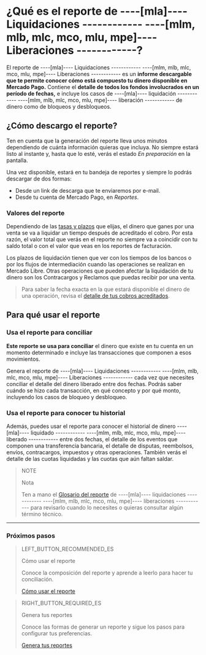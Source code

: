 # ¿Qué es el reporte de ----[mla]---- Liquidaciones ------------ ----[mlm, mlb, mlc, mco, mlu, mpe]---- Liberaciones ------------?


El reporte de ----[mla]---- Liquidaciones ------------ ----[mlm, mlb, mlc, mco, mlu, mpe]---- Liberaciones ------------ es un **informe descargable que te permite conocer cómo está compuesto tu dinero disponible en Mercado Pago.** Contiene el **detalle de todos los fondos involucrados en un período de fechas,** e incluye los casos de ----[mla]---- liquidación ------------ ----[mlm, mlb, mlc, mco, mlu, mpe]---- liberación ------------ de dinero como de bloqueos y desbloqueos.

## ¿Cómo descargo el reporte?

Ten en cuenta que la generación del reporte lleva unos minutos dependiendo de cuánta información quieras que incluya. No siempre estará listo al instante y, hasta que lo esté, verás el estado *En preparación* en la pantalla.

Una vez disponible, estará en tu bandeja de reportes y siempre lo podrás descargar de dos formas:

* Desde un link de descarga que te enviaremos por e-mail.
* Desde tu cuenta de Mercado Pago, en *Reportes*. 

### Valores del reporte

Dependiendo de las [tasas y plazos](https://www.mercadopago[FAKER][URL][DOMAIN]/settings/release-options) que elijas, el dinero que ganes por una venta se va a liquidar un tiempo después de acreditado el cobro. Por esta razón, el valor total que verás en el reporte no siempre va a coincidir con tu saldo total o con el valor que veas en los reportes de facturación.

Los plazos de liquidación tienen que ver con los tiempos de los bancos o por los flujos de intermediación cuando las operaciones se realizan en Mercado Libre. Otras operaciones que pueden afectar la liquidación de tu dinero son los Contracargos y Reclamos que puedas recibir por una venta.


> Para saber la fecha exacta en la que estará disponible el dinero de una operación, revisa el [detalle de tus cobros acreditados](https://www.mercadopago[FAKER][URL][DOMAIN]/activities/balance).


## Para qué usar el reporte

### Usa el reporte para conciliar

**Este reporte se usa para conciliar** el dinero que existe en tu cuenta en un momento determinado e incluye las transacciones que componen a esos movimientos. 

Genera el reporte de ----[mla]---- Liquidaciones ------------ ----[mlm, mlb, mlc, mco, mlu, mpe]---- Liberaciones ------------ cada vez que necesites conciliar el detalle del dinero liberado entre dos fechas. Podrás saber cuándo se hizo cada transacción, en qué concepto y por qué monto, incluyendo los casos de bloqueo y desbloqueo. 


### Usa el reporte para conocer tu historial

Además, puedes usar el reporte para conocer el historial de dinero ----[mla]---- liquidado ------------ ----[mlm, mlb, mlc, mco, mlu, mpe]---- liberado ------------ entre dos fechas, el detalle de los eventos que componen una transferencia bancaria, el detalle de disputas, reembolsos, envíos, contracargos, impuestos y otras operaciones. También verás el detalle de las cuotas liquidadas y las cuotas que aún faltan saldar.

> NOTE
>
> Nota
>
> Ten a mano el [Glosario del reporte](https://www.mercadopago[FAKER][URL][DOMAIN]/developers/es/guides/manage-account/reports/released-money/glossary/) de ----[mla]---- liquidaciones ------------ ----[mlm, mlb, mlc, mco, mlu, mpe]---- liberaciones ------------ para revisarlo cuando lo necesites o quieras consultar algún término técnico.

<hr/>

### Próximos pasos

> LEFT_BUTTON_RECOMMENDED_ES
>
> Cómo usar el reporte
>
> Conoce la composición del reporte y aprende a leerlo para hacer tu conciliación.
>
> [Cómo usar el reporte](https://www.mercadopago[FAKER][URL][DOMAIN]/developers/es/guides/manage-account/reports/released-money/how-to-use/)

> RIGHT_BUTTON_REQUIRED_ES
>
> Genera tus reportes
>
> Conoce las formas de generar un reporte y sigue los pasos para configurar tus preferencias.
>
> [Genera tus reportes](https://www.mercadopago[FAKER][URL][DOMAIN]/developers/es/guides/manage-account/reports/release-money/generate/)
